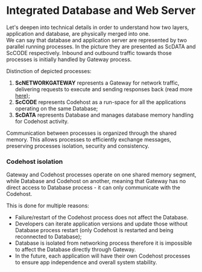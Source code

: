 # Integrated Database and Web Server

Let's deepen into technical details in order to understand how two layers, application and database, are physically merged into one.  
We can say that database and application server are represented by two parallel running processes. In the picture they are presented as ScDATA and ScCODE respectively. Inbound and outbound traffic towards those processes is initially handled by Gateway process.



Distinction of depicted processes:

1. **ScNETWORKGATEWAY** represents a Gateway for network traffic, delivering requests to execute and sending responses back \(read more [here](../guides/network/network-gateway.md)\);
2. **ScCODE** represents Codehost as a run-space for all the applications operating on the same Database;
3. **ScDATA** represents Database and manages database memory handling for Codehost activity.

Communication between processes is organized through the shared memory. This allows processes to efficiently exchange messages, preserving processes isolation, security and consistency.

### Codehost isolation

Gateway and Codehost processes operate on one shared memory segment, while Database and Codehost on another, meaning that Gateway has no direct access to Database process - it can only communicate with the Codehost.

This is done for multiple reasons:

* Failure/restart of the Codehost process does not affect the Database.
* Developers can iterate application versions and update those without Database process restart \(only Codehost is restarted and being reconnected to Database\);
* Database is isolated from networking process therefore it is impossible to affect the Database directly through Gateway.
* In the future, each application will have their own Codehost processes to ensure app independence and overall system stability.


